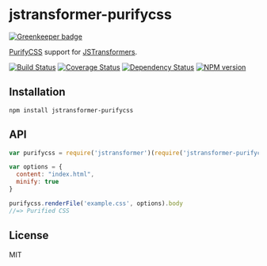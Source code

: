 # jstransformer-purifycss

[![Greenkeeper badge](https://badges.greenkeeper.io/jstransformers/jstransformer-purifycss.svg)](https://greenkeeper.io/)

[PurifyCSS](https://github.com/purifycss/purifycss) support for [JSTransformers](http://github.com/jstransformers).

[![Build Status](https://img.shields.io/travis/jstransformers/jstransformer-purifycss/master.svg)](https://travis-ci.org/jstransformers/jstransformer-purifycss)
[![Coverage Status](https://img.shields.io/codecov/c/github/jstransformers/jstransformer-purifycss/master.svg)](https://codecov.io/gh/jstransformers/jstransformer-purifycss)
[![Dependency Status](https://img.shields.io/david/jstransformers/jstransformer-purifycss/master.svg)](http://david-dm.org/jstransformers/jstransformer-purifycss)
[![NPM version](https://img.shields.io/npm/v/jstransformer-purifycss.svg)](https://www.npmjs.org/package/jstransformer-purifycss)

## Installation

    npm install jstransformer-purifycss

## API

```js
var purifycss = require('jstransformer')(require('jstransformer-purifycss'))

var options = {
  content: "index.html",
  minify: true
}

purifycss.renderFile('example.css', options).body
//=> Purified CSS
```

## License

MIT
